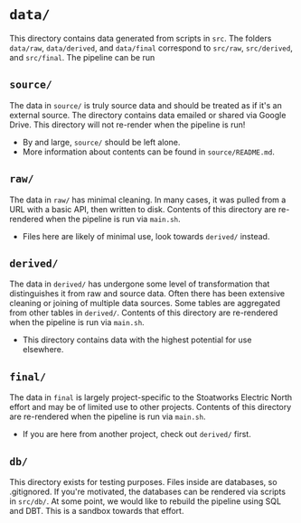 # `data/`
This directory contains data generated from scripts in `src`. The folders `data/raw`, `data/derived`, and `data/final` correspond to `src/raw`, `src/derived`, and `src/final`. The pipeline can be run 

## `source/`
The data in `source/` is truly source data and should be treated as if it's an external source. The directory contains data emailed or shared via Google Drive. This directory will not re-render when the pipeline is run! 
- By and large, `source/` should be left alone. 
- More information about contents can be found in `source/README.md`.

## `raw/`
The data in `raw/` has minimal cleaning. In many cases, it was pulled from a URL with a basic API, then written to disk. Contents of this directory are re-rendered when the pipeline is run via `main.sh`.
- Files here are likely of minimal use, look towards `derived/` instead.

## `derived/`
The data in `derived/` has undergone some level of transformation that distinguishes it from raw and source data. Often there has been extensive cleaning or joining of multiple data sources. Some tables are aggregated from other tables in `derived/`. Contents of this directory are re-rendered when the pipeline is run via `main.sh`.
- This directory contains data with the highest potential for use elsewhere.

## `final/`
The data in `final` is largely project-specific to the Stoatworks Electric North effort and may be of limited use to other projects. Contents of this directory are re-rendered when the pipeline is run via `main.sh`.
- If you are here from another project, check out `derived/` first.

## `db/`
This directory exists for testing purposes. Files inside are databases, so .gitignored. If you're motivated, the databases can be rendered via scripts in `src/db/`. At some point, we would like to rebuild the pipeline using SQL and DBT. This is a sandbox towards that effort.